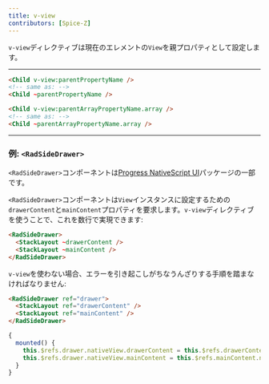 ```yaml
---
title: v-view
contributors: [Spice-Z]
---
```


`v-view`ディレクティブは現在のエレメントの`View`を親プロパティとして設定します。

---

```HTML
<Child v-view:parentPropertyName />
<!-- same as: -->
<Child ~parentPropertyName />
```

```HTML
<Child v-view:parentArrayPropertyName.array />
<!-- same as: -->
<Child ~parentArrayPropertyName.array />
```

---

### 例: `<RadSideDrawer>`

`<RadSideDrawer>`コンポーネントは[Progress NativeScript UI](http://docs.telerik.com/devtools/nativescript-ui/Controls/Angular/SideDrawer/getting-started)パッケージの一部です。

`<RadSideDrawer>`コンポーネントは`View`インスタンスに設定するための`drawerContent`と`mainContent`プロパティを要求します。`v-view`ディレクティブを使うことで、これを数行で実現できます:

```HTML
<RadSideDrawer>
  <StackLayout ~drawerContent />
  <StackLayout ~mainContent />
</RadSideDrawer>
```

`v-view`を使わない場合、エラーを引き起こしがちなうんざりする手順を踏まなければなりません:

```HTML
<RadSideDrawer ref="drawer">
  <StackLayout ref="drawerContent" />
  <StackLayout ref="mainContent" />
</RadSideDrawer>
```

```JavaScript
{
  mounted() {
    this.$refs.drawer.nativeView.drawerContent = this.$refs.drawerContent.nativeView
    this.$refs.drawer.nativeView.mainContent = this.$refs.mainContent.nativeView
  }
}
```
